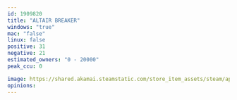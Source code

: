 ```yaml
---
id: 1909820
title: "ALTAIR BREAKER"
windows: "true"
mac: "false"
linux: false
positive: 31
negative: 21
estimated_owners: "0 - 20000"
peak_ccu: 0

image: https://shared.akamai.steamstatic.com/store_item_assets/steam/apps/1909820/header.jpg?t=1668668162
opinions:
---
```


